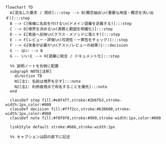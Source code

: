 <!-- 図2.2: Name and Conquer フローチャート（日本語ラベル、色、注釈つき） -->

```mermaid
flowchart TD
  A[混沌した要求 / 現状]:::step --> B[概念抽出\n(重要な用語・概念を洗い出す)]:::step
  B --> C[候補に名前を付ける\n(ドメイン語彙を定義する)]:::step
  C --> D[境界を決める\n(責務と範囲を明確化)]:::step
  D --> E[実装へ反映\n(クラス・メソッドに落とす)]:::step
  E --> F[レビュー・評価\n(可読性・一貫性をチェック)]:::step
  F --> G{改善が必要か\n(テスト/レビューの結果)}:::decision
  G -- はい --> B
  G -- いいえ --> H[語彙に統合 / ドキュメント化]:::step

  %% 説明ノートを右側に配置
  subgraph NOTE[注釈]
    direction TB
    N1[注1: 名前は境界を示す]:::note
    N2[注2: 利用者視点で命名することを優先]:::note
  end

  classDef step fill:#e8f4ff,stroke:#2b6fb3,stroke-width:1px,color:#000
  classDef decision fill:#fff2cc,stroke:#b38600,stroke-width:1px,color:#000
  classDef note fill:#f0f0f0,stroke:#999,stroke-width:1px,color:#000

  linkStyle default stroke:#666,stroke-width:1px

  %% キャプションは図の直下に記述
```

<!-- キャプション: 図2.2 Name and Conquer — 概念を見つけて命名し、境界を定める反復プロセス。alt: フローチャートで示す命名の反復手順 -->

